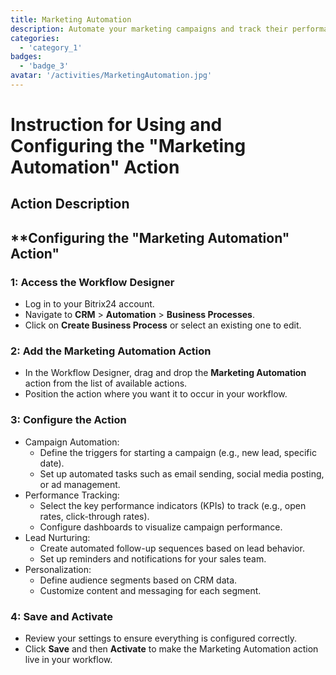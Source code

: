 ```yaml
---
title: Marketing Automation
description: Automate your marketing campaigns and track their performance.
categories: 
  - 'category_1'
badges: 
  - 'badge_3'
avatar: '/activities/MarketingAutomation.jpg'
---
```

# Instruction for Using and Configuring the "Marketing Automation" Action

## Action Description

## **Configuring the "Marketing Automation" Action"

### 1: Access the Workflow Designer
- Log in to your Bitrix24 account.
- Navigate to **CRM** > **Automation** > **Business Processes**.
- Click on **Create Business Process** or select an existing one to edit.

### 2: Add the Marketing Automation Action
- In the Workflow Designer, drag and drop the **Marketing Automation** action from the list of available actions.
- Position the action where you want it to occur in your workflow.

### 3: Configure the Action
- Campaign Automation:
  - Define the triggers for starting a campaign (e.g., new lead, specific date).
  - Set up automated tasks such as email sending, social media posting, or ad management.
- Performance Tracking:
  - Select the key performance indicators (KPIs) to track (e.g., open rates, click-through rates).
  - Configure dashboards to visualize campaign performance.
- Lead Nurturing:
  - Create automated follow-up sequences based on lead behavior.
  - Set up reminders and notifications for your sales team.
- Personalization:
  - Define audience segments based on CRM data.
  - Customize content and messaging for each segment.

### 4: Save and Activate
- Review your settings to ensure everything is configured correctly.
- Click **Save** and then **Activate** to make the Marketing Automation action live in your workflow.
